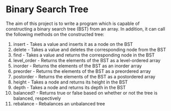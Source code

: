 # Binary Search Tree

The aim of this project is to write a program which is capable of constructing a binary search tree (BST) from an array. In addition, it can call the following methods on the constructed tree:

1. insert - Takes a value and inserts it as a node on the BST
2. delete - Takes a value and deletes the corresponding node from the BST
3. find - Takes a value and returns the corresponding node in the BST
4. level_order - Returns the elements of the BST as a level-ordered array
5. inorder - Returns the elements of the BST as an inorder array
6. preorder - Returns the elements of the BST as a preordered array
7. postorder - Returns the elements of the BST as a postordered array
8. height - Takes a node and returns its height in the BST
9. depth - Takes a node and returns its depth in the BST
8. balanced? - Returns true or false based on whether or not the tree is balanced, respectively
9. rebalance - Rebalances an unbalanced tree
